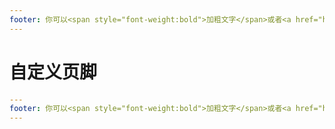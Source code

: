 ```yaml
---
footer: 你可以<span style="font-weight:bold">加粗文字</span>或者<a href="https://vuepress-theme.mrhope.site/">放置链接</a>
---
```


# 自定义页脚

```yml
---
footer: 你可以<span style="font-weight:bold">加粗文字</span>或者<a href="https://vuepress-theme.mrhope.site/">放置链接</a>
---

```
